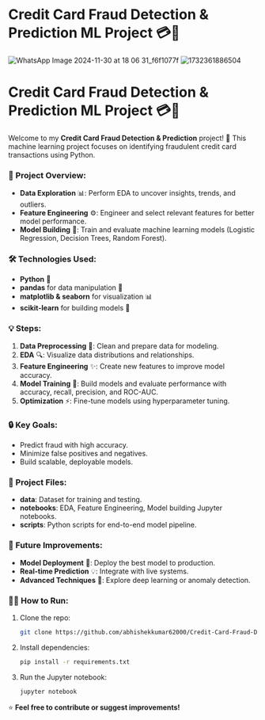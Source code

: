 # Credit Card Fraud Detection & Prediction ML Project 💳🤖
![WhatsApp Image 2024-11-30 at 18 06 31_f6f1077f](https://github.com/user-attachments/assets/8c04f12d-d725-4dad-ac07-ec3f0f4b71ab)
![1732361886504](https://github.com/user-attachments/assets/f753541a-e19b-4306-8747-06f6c4aa81f1)

# Credit Card Fraud Detection & Prediction ML Project 💳🤖

Welcome to my **Credit Card Fraud Detection & Prediction** project! 🚨 This machine learning project focuses on identifying fraudulent credit card transactions using Python.

### 🚀 Project Overview:
- **Data Exploration** 📊: Perform EDA to uncover insights, trends, and outliers.
- **Feature Engineering** ⚙️: Engineer and select relevant features for better model performance.
- **Model Building** 🧠: Train and evaluate machine learning models (Logistic Regression, Decision Trees, Random Forest).

### 🛠️ Technologies Used:
- **Python** 🐍
- **pandas** for data manipulation 📑
- **matplotlib & seaborn** for visualization 📊
- **scikit-learn** for building models 🤖

### 💡 Steps:
1. **Data Preprocessing** 🧹: Clean and prepare data for modeling.
2. **EDA** 🔍: Visualize data distributions and relationships.
3. **Feature Engineering** ✨: Create new features to improve model accuracy.
4. **Model Training** 🎯: Build models and evaluate performance with accuracy, recall, precision, and ROC-AUC.
5. **Optimization** ⚡: Fine-tune models using hyperparameter tuning.

### 🔒 Key Goals:
- Predict fraud with high accuracy.
- Minimize false positives and negatives.
- Build scalable, deployable models.

### 📂 Project Files:
- **data**: Dataset for training and testing.
- **notebooks**: EDA, Feature Engineering, Model building Jupyter notebooks.
- **scripts**: Python scripts for end-to-end model pipeline.

### 🎯 Future Improvements:
- **Model Deployment** 🚀: Deploy the best model to production.
- **Real-time Prediction** 💡: Integrate with live systems.
- **Advanced Techniques** 🔬: Explore deep learning or anomaly detection.

### 🧑‍💻 How to Run:
1. Clone the repo:
   ```bash
   git clone https://github.com/abhishekkumar62000/Credit-Card-Fraud-Detection-Prediction-ML-Project.git
   ```
2. Install dependencies:
   ```bash
   pip install -r requirements.txt
   ```
3. Run the Jupyter notebook:
   ```bash
   jupyter notebook
   ```

⭐ **Feel free to contribute or suggest improvements!**
```
